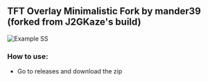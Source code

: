 ## TFT Overlay Minimalistic Fork by mander39 (forked from J2GKaze's build) 
![Example SS](https://i.imgur.com/GpXQYYh.png)

### How to use:
  - Go to releases and download the zip

